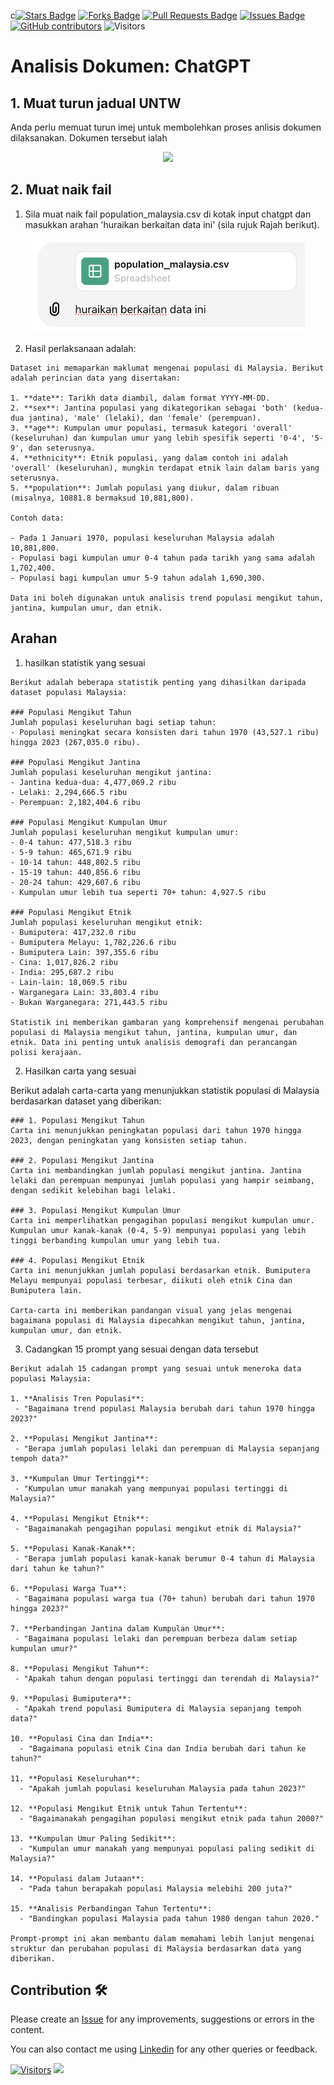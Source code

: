c<a href="https://github.com/drshahizan/ai-tools/stargazers"><img src="https://img.shields.io/github/stars/drshahizan/ai-tools" alt="Stars Badge"/></a>
<a href="https://github.com/drshahizan/ai-tools/network/members"><img src="https://img.shields.io/github/forks/drshahizan/ai-tools" alt="Forks Badge"/></a>
<a href="https://github.com/drshahizan/ai-tools"><img src="https://img.shields.io/github/issues-pr/drshahizan/ai-tools" alt="Pull Requests Badge"/></a>
<a href="https://github.com/drshahizan/ai-tools/issues"><img src="https://img.shields.io/github/issues/drshahizan/ai-tools" alt="Issues Badge"/></a>
<a href="https://github.com/drshahizan/ai-tools/graphs/contributors"><img alt="GitHub contributors" src="https://img.shields.io/github/contributors/drshahizan/ai-tools?color=2b9348"></a>
![Visitors](https://api.visitorbadge.io/api/visitors?path=https%3A%2F%2Fgithub.com%2Fdrshahizan%2Fai-tools&labelColor=%23d9e3f0&countColor=%23697689&style=flat)

# Analisis Dokumen: ChatGPT

## 1. Muat turun jadual UNTW
Anda perlu memuat turun imej untuk membolehkan proses anlisis dokumen dilaksanakan. Dokumen tersebut ialah

<p align="center">
  <img src="../images/jadualNTW.jpeg"  height="400" />
</p>

## 2. Muat naik fail

1. Sila muat naik fail population_malaysia.csv di kotak input chatgpt dan masukkan arahan 'huraikan berkaitan data ini' (sila rujuk Rajah berikut). 

<p align="center">
<img src="../../images/chatgpt1.png"  height="150" />
</p>

2. Hasil perlaksanaan adalah:

```
Dataset ini memaparkan maklumat mengenai populasi di Malaysia. Berikut adalah perincian data yang disertakan:

1. **date**: Tarikh data diambil, dalam format YYYY-MM-DD.
2. **sex**: Jantina populasi yang dikategorikan sebagai 'both' (kedua-dua jantina), 'male' (lelaki), dan 'female' (perempuan).
3. **age**: Kumpulan umur populasi, termasuk kategori 'overall' (keseluruhan) dan kumpulan umur yang lebih spesifik seperti '0-4', '5-9', dan seterusnya.
4. **ethnicity**: Etnik populasi, yang dalam contoh ini adalah 'overall' (keseluruhan), mungkin terdapat etnik lain dalam baris yang seterusnya.
5. **population**: Jumlah populasi yang diukur, dalam ribuan (misalnya, 10881.8 bermaksud 10,881,800).

Contoh data:

- Pada 1 Januari 1970, populasi keseluruhan Malaysia adalah 10,881,800.
- Populasi bagi kumpulan umur 0-4 tahun pada tarikh yang sama adalah 1,702,400.
- Populasi bagi kumpulan umur 5-9 tahun adalah 1,690,300.

Data ini boleh digunakan untuk analisis trend populasi mengikut tahun, jantina, kumpulan umur, dan etnik.
```

## Arahan
1. hasilkan statistik yang sesuai
```
Berikut adalah beberapa statistik penting yang dihasilkan daripada dataset populasi Malaysia:

### Populasi Mengikut Tahun
Jumlah populasi keseluruhan bagi setiap tahun:
- Populasi meningkat secara konsisten dari tahun 1970 (43,527.1 ribu) hingga 2023 (267,035.0 ribu).

### Populasi Mengikut Jantina
Jumlah populasi keseluruhan mengikut jantina:
- Jantina kedua-dua: 4,477,069.2 ribu
- Lelaki: 2,294,666.5 ribu
- Perempuan: 2,182,404.6 ribu

### Populasi Mengikut Kumpulan Umur
Jumlah populasi keseluruhan mengikut kumpulan umur:
- 0-4 tahun: 477,518.3 ribu
- 5-9 tahun: 465,671.9 ribu
- 10-14 tahun: 448,802.5 ribu
- 15-19 tahun: 440,856.6 ribu
- 20-24 tahun: 429,607.6 ribu
- Kumpulan umur lebih tua seperti 70+ tahun: 4,927.5 ribu

### Populasi Mengikut Etnik
Jumlah populasi keseluruhan mengikut etnik:
- Bumiputera: 417,232.0 ribu
- Bumiputera Melayu: 1,782,226.6 ribu
- Bumiputera Lain: 397,355.6 ribu
- Cina: 1,017,826.2 ribu
- India: 295,687.2 ribu
- Lain-lain: 18,069.5 ribu
- Warganegara Lain: 33,803.4 ribu
- Bukan Warganegara: 271,443.5 ribu

Statistik ini memberikan gambaran yang komprehensif mengenai perubahan populasi di Malaysia mengikut tahun, jantina, kumpulan umur, dan etnik. Data ini penting untuk analisis demografi dan perancangan polisi kerajaan.
```

2. Hasilkan carta yang sesuai

Berikut adalah carta-carta yang menunjukkan statistik populasi di Malaysia berdasarkan dataset yang diberikan:
```
### 1. Populasi Mengikut Tahun
Carta ini menunjukkan peningkatan populasi dari tahun 1970 hingga 2023, dengan peningkatan yang konsisten setiap tahun.

### 2. Populasi Mengikut Jantina
Carta ini membandingkan jumlah populasi mengikut jantina. Jantina lelaki dan perempuan mempunyai jumlah populasi yang hampir seimbang, dengan sedikit kelebihan bagi lelaki.

### 3. Populasi Mengikut Kumpulan Umur
Carta ini memperlihatkan pengagihan populasi mengikut kumpulan umur. Kumpulan umur kanak-kanak (0-4, 5-9) mempunyai populasi yang lebih tinggi berbanding kumpulan umur yang lebih tua.

### 4. Populasi Mengikut Etnik
Carta ini menunjukkan jumlah populasi berdasarkan etnik. Bumiputera Melayu mempunyai populasi terbesar, diikuti oleh etnik Cina dan Bumiputera lain.

Carta-carta ini memberikan pandangan visual yang jelas mengenai bagaimana populasi di Malaysia dipecahkan mengikut tahun, jantina, kumpulan umur, dan etnik.
```

3. Cadangkan 15 prompt yang sesuai dengan data tersebut

  ```
Berikut adalah 15 cadangan prompt yang sesuai untuk meneroka data populasi Malaysia:

1. **Analisis Tren Populasi**:
   - "Bagaimana trend populasi Malaysia berubah dari tahun 1970 hingga 2023?"

2. **Populasi Mengikut Jantina**:
   - "Berapa jumlah populasi lelaki dan perempuan di Malaysia sepanjang tempoh data?"

3. **Kumpulan Umur Tertinggi**:
   - "Kumpulan umur manakah yang mempunyai populasi tertinggi di Malaysia?"

4. **Populasi Mengikut Etnik**:
   - "Bagaimanakah pengagihan populasi mengikut etnik di Malaysia?"

5. **Populasi Kanak-Kanak**:
   - "Berapa jumlah populasi kanak-kanak berumur 0-4 tahun di Malaysia dari tahun ke tahun?"

6. **Populasi Warga Tua**:
   - "Bagaimana populasi warga tua (70+ tahun) berubah dari tahun 1970 hingga 2023?"

7. **Perbandingan Jantina dalam Kumpulan Umur**:
   - "Bagaimana populasi lelaki dan perempuan berbeza dalam setiap kumpulan umur?"

8. **Populasi Mengikut Tahun**:
   - "Apakah tahun dengan populasi tertinggi dan terendah di Malaysia?"

9. **Populasi Bumiputera**:
   - "Apakah trend populasi Bumiputera di Malaysia sepanjang tempoh data?"

10. **Populasi Cina dan India**:
    - "Bagaimana populasi etnik Cina dan India berubah dari tahun ke tahun?"

11. **Populasi Keseluruhan**:
    - "Apakah jumlah populasi keseluruhan Malaysia pada tahun 2023?"

12. **Populasi Mengikut Etnik untuk Tahun Tertentu**:
    - "Bagaimanakah pengagihan populasi mengikut etnik pada tahun 2000?"

13. **Kumpulan Umur Paling Sedikit**:
    - "Kumpulan umur manakah yang mempunyai populasi paling sedikit di Malaysia?"

14. **Populasi dalam Jutaan**:
    - "Pada tahun berapakah populasi Malaysia melebihi 200 juta?"

15. **Analisis Perbandingan Tahun Tertentu**:
    - "Bandingkan populasi Malaysia pada tahun 1980 dengan tahun 2020."

Prompt-prompt ini akan membantu dalam memahami lebih lanjut mengenai struktur dan perubahan populasi di Malaysia berdasarkan data yang diberikan.
  ```

## Contribution 🛠️
Please create an [Issue](https://github.com/drshahizan/ai-tools/issues) for any improvements, suggestions or errors in the content.

You can also contact me using [Linkedin](https://www.linkedin.com/in/drshahizan/) for any other queries or feedback.

[![Visitors](https://api.visitorbadge.io/api/visitors?path=https%3A%2F%2Fgithub.com%2Fdrshahizan&labelColor=%23697689&countColor=%23555555&style=plastic)](https://visitorbadge.io/status?path=https%3A%2F%2Fgithub.com%2Fdrshahizan)
![](https://hit.yhype.me/github/profile?user_id=81284918)
